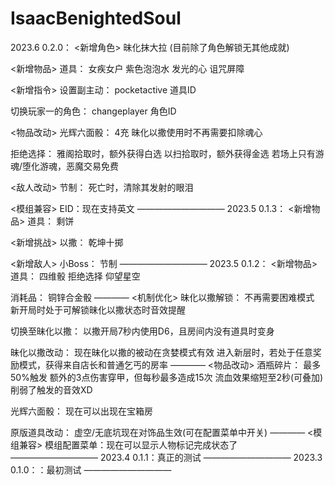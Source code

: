 # IsaacBenightedSoul

2023.6
0.2.0：
<新增角色>
昧化抹大拉
(目前除了角色解锁无其他成就)

<新增物品>
道具：
 女疾女户
 紫色泡泡水
 发光的心
 诅咒屏障

<新增指令>
设置副主动：
 pocketactive 道具ID

切换玩家一的角色：
 changeplayer 角色ID

<物品改动>
光辉六面骰：
 4充
 昧化以撒使用时不再需要扣除魂心

拒绝选择：
 雅阁拾取时，额外获得白选
 以扫拾取时，额外获得金选
 若场上只有游魂/堕化游魂，恶魔交易免费

<敌人改动>
节制：
 死亡时，清除其发射的眼泪

<模组兼容>
EID：现在支持英文
——————————
2023.5
0.1.3：
<新增物品>
道具：
 剩饼

<新增挑战>
以撒：
 乾坤十掷

<新增敌人>
小Boss：
 节制
——————————
2023.5
0.1.2：
<新增物品>
道具：
 四维骰
 拒绝选择
 仰望星空

消耗品：
 铜锌合金骰
————
<机制优化>
昧化以撒解锁：
 不再需要困难模式
 新开局时处于可解锁昧化以撒状态时音效提醒

切换至昧化以撒：
 以撒开局7秒内使用D6，且房间内没有道具时变身

昧化以撒改动：
 现在昧化以撒的被动在贪婪模式有效
 进入新层时，若处于任意奖励模式，获得来自店长和普通乞丐的房率
————
<物品改动> 
酒瓶碎片：
 最多50%触发
 额外的3点伤害穿甲，但每秒最多造成15次
 流血效果缩短至2秒(可叠加)
 削弱了触发的音效XD

光辉六面骰：
 现在可以出现在宝箱房

原版道具改动：
 虚空/无底坑现在对饰品生效(可在配置菜单中开关)
————
<模组兼容>
模组配置菜单：现在可以显示人物标记完成状态了
——————————
2023.4
0.1.1：真正的测试
——————————
2023.3
0.1.0：：最初测试
——————————
